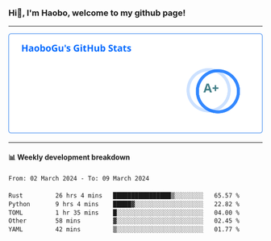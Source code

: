 <!--<h2 align="center"> Hi👋, I'm Haobo, welcome to my github page! </h2>-->
### Hi👋, I'm Haobo, welcome to my github page!
-------

<img href="https://github.com/HaoboGu" src="assets/stats.svg" alt="github stats" /> 

-------

#### 📊 **Weekly development breakdown**
<!--START_SECTION:waka-->

```txt
From: 02 March 2024 - To: 09 March 2024

Rust         26 hrs 4 mins   ████████████████▒░░░░░░░░   65.57 %
Python       9 hrs 4 mins    █████▓░░░░░░░░░░░░░░░░░░░   22.82 %
TOML         1 hr 35 mins    █░░░░░░░░░░░░░░░░░░░░░░░░   04.00 %
Other        58 mins         ▓░░░░░░░░░░░░░░░░░░░░░░░░   02.45 %
YAML         42 mins         ▒░░░░░░░░░░░░░░░░░░░░░░░░   01.77 %
```

<!--END_SECTION:waka-->
<!--
backup url: https://github-readme-status-dusky-ten.vercel.app/api?username=HaoboGu&count_private=true&show_icons=true&theme=transparent&border_color=2f80ed
-->
<!--
**HaoboGu/HaoboGu** is a ✨ _special_ ✨ repository because its `README.md` (this file) appears on your GitHub profile.

Here are some ideas to get you started:

- 🔭 I’m currently working on AI-assisted programming tools
- 🌱 I’m currently learning ...
- 👯 I’m looking to collaborate on ...
- 🤔 I’m looking for help with ...
- 💬 Ask me about ...
- 📫 How to reach me: ...
- 😄 Pronouns: ...
- ⚡ Fun fact: ...
-->

